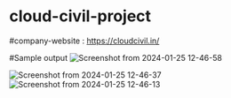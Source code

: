 # cloud-civil-project

#company-website : https://cloudcivil.in/

#Sample output
![Screenshot from 2024-01-25 12-46-58](https://github.com/seriouspatowary/cloud-civil-project/assets/84088321/ed471bb5-b44d-432d-860d-7909e6321bc1)

![Screenshot from 2024-01-25 12-46-37](https://github.com/seriouspatowary/cloud-civil-project/assets/84088321/a5cbd79e-441c-4db7-aa6d-3b0fbd09bdf7)
![Screenshot from 2024-01-25 12-46-13](https://github.com/seriouspatowary/cloud-civil-project/assets/84088321/7f41b94c-2d94-4dc7-b8c5-a8e0cc8d5952)

